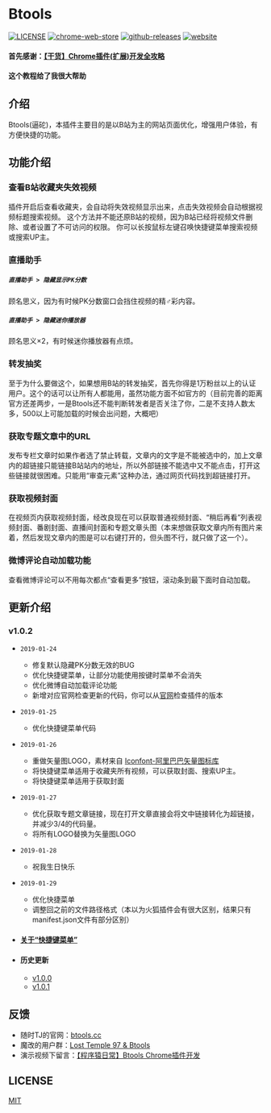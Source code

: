 # Btools

[![LICENSE](https://img.shields.io/github/license/imba97/Btools.svg)](https://github.com/imba97/Btools/blob/master/LICENSE)
[![chrome-web-store](https://img.shields.io/chrome-web-store/users/codgofkgobbmgglciccjabipdlgefnch.svg)](https://chrome.google.com/webstore/detail/btools/codgofkgobbmgglciccjabipdlgefnch)
[![github-releases](https://img.shields.io/github/downloads/imba97/Btools/total.svg)](https://github.com/imba97/Btools/releases)
[![website](https://img.shields.io/website-up-down-green-red/https/shields.io.svg?label=website)](http://btools.cc)


#### 首先感谢：[【干货】Chrome插件(扩展)开发全攻略](https://www.cnblogs.com/liuxianan/p/chrome-plugin-develop.html)
#### 这个教程给了我很大帮助

## 介绍
Btools(逼砣)，本插件主要目的是以B站为主的网站页面优化，增强用户体验，有方便快捷的功能。

## 功能介绍

### 查看B站收藏夹失效视频
插件开启后查看收藏夹，会自动将失效视频显示出来，点击失效视频会自动根据视频标题搜索视频。
这个方法并不能还原B站的视频，因为B站已经将视频文件删除、或者设置了不可访问的权限。
你可以长按鼠标左键召唤快捷键菜单搜索视频或搜索UP主。

### 直播助手

##### `直播助手 > 隐藏显示PK分数`
顾名思义，因为有时候PK分数窗口会挡住视频的精♂彩内容。

##### `直播助手 > 隐藏迷你播放器`
顾名思义×2，有时候迷你播放器有点烦。

### 转发抽奖
至于为什么要做这个，如果想用B站的转发抽奖，首先你得是1万粉丝以上的认证用户。这个的话可以让所有人都能用，虽然功能方面不如官方的（目前完善的距离官方还差两步，一是Btools还不能判断转发者是否关注了你，二是不支持人数太多，500以上可能加载的时候会出问题，大概吧）

### 获取专题文章中的URL
发布专栏文章时如果作者选了禁止转载，文章内的文字是不能被选中的，加上文章内的超链接只能链接B站站内的地址，所以外部链接不能选中又不能点击，打开这些链接就很困难。只能用“审查元素”这种办法，通过网页代码找到超链接打开。

### 获取视频封面
在视频页内获取视频封面，经改良现在可以获取普通视频封面、“稍后再看”列表视频封面、番剧封面、直播间封面和专题文章头图（本来想做获取文章内所有图片来着，然后发现文章内的图是可以右键打开的，但头图不行，就只做了这一个）。

### 微博评论自动加载功能
查看微博评论可以不用每次都点“查看更多”按钮，滚动条到最下面时自动加载。

## 更新介绍

### v1.0.2
* `2019-01-24`
   * 修复默认隐藏PK分数无效的BUG
   * 优化快捷键菜单，让部分功能使用按键时菜单不会消失
   * 优化微博自动加载评论功能
   * 新增对应官网检查更新的代码，你可以从[官网](http://btools.cc/)检查插件的版本
* `2019-01-25`
   * 优化快捷键菜单代码
* `2019-01-26`
   * 重做矢量图LOGO，素材来自 [Iconfont-阿里巴巴矢量图标库](https://www.iconfont.cn/)
   * 将快捷键菜单适用于收藏夹所有视频，可以获取封面、搜索UP主。
   * 将快捷键菜单适用于获取封面
* `2019-01-27`
   * 优化获取专题文章链接，现在打开文章直接会将文中链接转化为超链接，并减少3/4的代码量。
   * 将所有LOGO替换为矢量图LOGO
* `2019-01-28`
   * 祝我生日快乐
* `2019-01-29`
   * 优化快捷菜单
   * 调整回之前的文件路径格式（本以为火狐插件会有很大区别，结果只有manifest.json文件有部分区别）


* #### [关于“快捷键菜单”](http://btools.cc/hot-key-menu/)

* #### 历史更新
   * [v1.0.0](http://btools.cc/1-0-0/)
   * [v1.0.1](http://btools.cc/1-0-1/)

## 反馈
* 随时TJ的官网：[btools.cc](http://btools.cc)
* 魔改的用户群：[Lost Temple 97 & Btools](https://jq.qq.com/?_wv=1027&k=5WdaKxF)
* 演示视频下留言：[【程序猿日常】Btools Chrome插件开发](https://www.bilibili.com/video/av38950957/)

## LICENSE
[MIT](https://github.com/imba97/Btools/blob/master/LICENSE)
